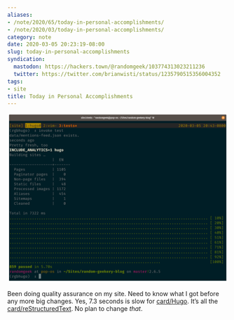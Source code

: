 ```yaml
---
aliases:
- /note/2020/65/today-in-personal-accomplishments/
- /note/2020/03/today-in-personal-accomplishments/
category: note
date: 2020-03-05 20:23:19-08:00
slug: today-in-personal-accomplishments
syndication:
  mastodon: https://hackers.town/@randomgeek/103774313023211236
  twitter: https://twitter.com/brianwisti/status/1235790515356004352
tags:
- site
title: Today in Personal Accomplishments
---
```


![attachments/img/2020/cover-2020-03-05.png](../../../attachments/img/2020/cover-2020-03-05.png)

Been doing quality assurance on my site. Need to know what I got before any more big changes. Yes, 7.3 seconds is slow for [card/Hugo](../../../card/Hugo.md). It’s all the [card/reStructuredText](../../../card/reStructuredText.md). No plan to change *that*.
